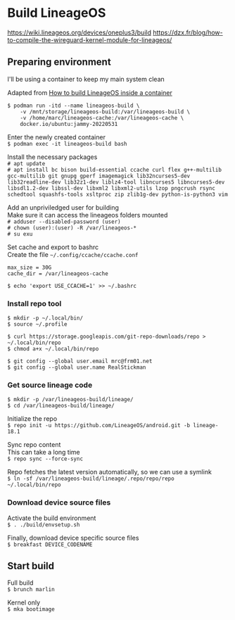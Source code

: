# Build LineageOS
https://wiki.lineageos.org/devices/oneplus3/build
https://dzx.fr/blog/how-to-compile-the-wireguard-kernel-module-for-lineageos/

## Preparing environment
I'll be using a container to keep my main system clean  

Adapted from [How to build LineageOS inside a container](https://dzx.fr/blog/how-to-build-lineageos-inside-a-container/)  

```
$ podman run -itd --name lineageos-build \
    -v /mnt/storage/lineageos-build:/var/lineageos-build \
    -v /home/marc/lineageos-cache:/var/lineageos-cache \
    docker.io/ubuntu:jammy-20220531
```

Enter the newly created container  
`$ podman exec -it lineageos-build bash`  

Install the necessary packages  
`# apt update`  
`# apt install bc bison build-essential ccache curl flex g++-multilib gcc-multilib git gnupg gperf imagemagick lib32ncurses5-dev lib32readline-dev lib32z1-dev liblz4-tool libncurses5 libncurses5-dev libsdl1.2-dev libssl-dev libxml2 libxml2-utils lzop pngcrush rsync schedtool squashfs-tools xsltproc zip zlib1g-dev python-is-python3 vim`  

Add an unpriviledged user for building  
Make sure it can access the lineageos folders mounted  
`# adduser --disabled-password (user)`  
`# chown (user):(user) -R /var/lineageos-*`  
`# su exu`  

Set cache and export to bashrc  
Create the file `~/.config/ccache/ccache.conf`  
```
max_size = 30G
cache_dir = /var/lineageos-cache
```

`$ echo 'export USE_CCACHE=1' >> ~/.bashrc`  

### Install repo tool
```
$ mkdir -p ~/.local/bin/
$ source ~/.profile
```

```
$ curl https://storage.googleapis.com/git-repo-downloads/repo > ~/.local/bin/repo
$ chmod a+x ~/.local/bin/repo
```

```
$ git config --global user.email mrc@frm01.net
$ git config --global user.name RealStickman
```

### Get source lineage code
```
$ mkdir -p /var/lineageos-build/lineage/
$ cd /var/lineageos-build/lineage/
```

Initialize the repo  
`$ repo init -u https://github.com/LineageOS/android.git -b lineage-18.1`  

Sync repo content  
This can take a long time  
`$ repo sync --force-sync`  

Repo fetches the latest version automatically, so we can use a symlink  
`$ ln -sf /var/lineageos-build/lineage/.repo/repo/repo ~/.local/bin/repo`  

### Download device source files
Activate the build environment  
`$ . ./build/envsetup.sh`  

Finally, download device specific source files  
`$ breakfast DEVICE_CODENAME`  

## Start build
Full build  
`$ brunch marlin`  

Kernel only  
`$ mka bootimage`  

